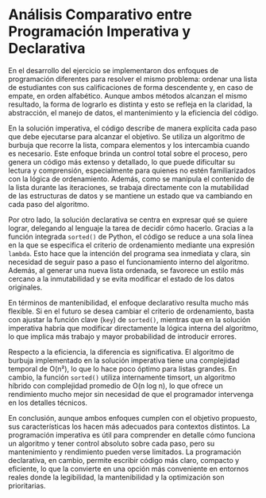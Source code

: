 # Análisis Comparativo entre Programación Imperativa y Declarativa

En el desarrollo del ejercicio se implementaron dos enfoques de programación diferentes para resolver el mismo problema: ordenar una lista de estudiantes con sus calificaciones de forma descendente y, en caso de empate, en orden alfabético. Aunque ambos métodos alcanzan el mismo resultado, la forma de lograrlo es distinta y esto se refleja en la claridad, la abstracción, el manejo de datos, el mantenimiento y la eficiencia del código.

En la solución imperativa, el código describe de manera explícita cada paso que debe ejecutarse para alcanzar el objetivo. Se utiliza un algoritmo de burbuja que recorre la lista, compara elementos y los intercambia cuando es necesario. Este enfoque brinda un control total sobre el proceso, pero genera un código más extenso y detallado, lo que puede dificultar su lectura y comprensión, especialmente para quienes no estén familiarizados con la lógica de ordenamiento. Además, como se manipula el contenido de la lista durante las iteraciones, se trabaja directamente con la mutabilidad de las estructuras de datos y se mantiene un estado que va cambiando en cada paso del algoritmo.

Por otro lado, la solución declarativa se centra en expresar qué se quiere lograr, delegando al lenguaje la tarea de decidir cómo hacerlo. Gracias a la función integrada `sorted()` de Python, el código se reduce a una sola línea en la que se especifica el criterio de ordenamiento mediante una expresión `lambda`. Esto hace que la intención del programa sea inmediata y clara, sin necesidad de seguir paso a paso el funcionamiento interno del algoritmo. Además, al generar una nueva lista ordenada, se favorece un estilo más cercano a la inmutabilidad y se evita modificar el estado de los datos originales.

En términos de mantenibilidad, el enfoque declarativo resulta mucho más flexible. Si en el futuro se desea cambiar el criterio de ordenamiento, basta con ajustar la función clave (`key`) de `sorted()`, mientras que en la solución imperativa habría que modificar directamente la lógica interna del algoritmo, lo que implica más trabajo y mayor probabilidad de introducir errores.

Respecto a la eficiencia, la diferencia es significativa. El algoritmo de burbuja implementado en la solución imperativa tiene una complejidad temporal de O(n²), lo que lo hace poco óptimo para listas grandes. En cambio, la función `sorted()` utiliza internamente timsort, un algoritmo híbrido con complejidad promedio de O(n log n), lo que ofrece un rendimiento mucho mejor sin necesidad de que el programador intervenga en los detalles técnicos.

En conclusión, aunque ambos enfoques cumplen con el objetivo propuesto, sus características los hacen más adecuados para contextos distintos. La programación imperativa es útil para comprender en detalle cómo funciona un algoritmo y tener control absoluto sobre cada paso, pero su mantenimiento y rendimiento pueden verse limitados. La programación declarativa, en cambio, permite escribir código más claro, compacto y eficiente, lo que la convierte en una opción más conveniente en entornos reales donde la legibilidad, la mantenibilidad y la optimización son prioritarias.

